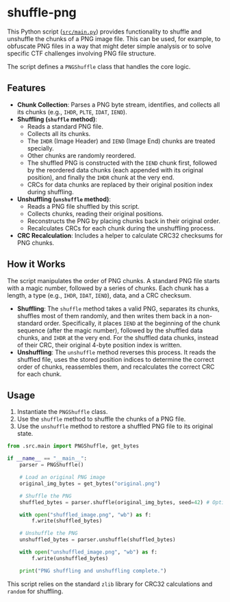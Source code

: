 # shuffle-png

This Python script ([`src/main.py`](src/main.py)) provides functionality to shuffle and unshuffle the chunks of a PNG image file. This can be used, for example, to obfuscate PNG files in a way that might deter simple analysis or to solve specific CTF challenges involving PNG file structure.

The script defines a `PNGShuffle` class that handles the core logic.

## Features

*   **Chunk Collection**: Parses a PNG byte stream, identifies, and collects all its chunks (e.g., `IHDR`, `PLTE`, `IDAT`, `IEND`).
*   **Shuffling (`shuffle` method)**:
    *   Reads a standard PNG file.
    *   Collects all its chunks.
    *   The `IHDR` (Image Header) and `IEND` (Image End) chunks are treated specially.
    *   Other chunks are randomly reordered.
    *   The shuffled PNG is constructed with the `IEND` chunk first, followed by the reordered data chunks (each appended with its original position), and finally the `IHDR` chunk at the very end.
    *   CRCs for data chunks are replaced by their original position index during shuffling.
*   **Unshuffling (`unshuffle` method)**:
    *   Reads a PNG file shuffled by this script.
    *   Collects chunks, reading their original positions.
    *   Reconstructs the PNG by placing chunks back in their original order.
    *   Recalculates CRCs for each chunk during the unshuffling process.
*   **CRC Recalculation**: Includes a helper to calculate CRC32 checksums for PNG chunks.

## How it Works

The script manipulates the order of PNG chunks. A standard PNG file starts with a magic number, followed by a series of chunks. Each chunk has a length, a type (e.g., `IHDR`, `IDAT`, `IEND`), data, and a CRC checksum.

*   **Shuffling**: The `shuffle` method takes a valid PNG, separates its chunks, shuffles most of them randomly, and then writes them back in a non-standard order. Specifically, it places `IEND` at the beginning of the chunk sequence (after the magic number), followed by the shuffled data chunks, and `IHDR` at the very end. For the shuffled data chunks, instead of their CRC, their original 4-byte position index is written.
*   **Unshuffling**: The `unshuffle` method reverses this process. It reads the shuffled file, uses the stored position indices to determine the correct order of chunks, reassembles them, and recalculates the correct CRC for each chunk.

## Usage

1.  Instantiate the `PNGShuffle` class.
2.  Use the `shuffle` method to shuffle the chunks of a PNG file.
3.  Use the `unshuffle` method to restore a shuffled PNG file to its original state.

```python
from .src.main import PNGShuffle, get_bytes

if __name__ == "__main__":
    parser = PNGShuffle()

    # Load an original PNG image
    original_img_bytes = get_bytes("original.png")

    # Shuffle the PNG
    shuffled_bytes = parser.shuffle(original_img_bytes, seed=42) # Optional seed for reproducible shuffle

    with open("shuffled_image.png", "wb") as f:
        f.write(shuffled_bytes)

    # Unshuffle the PNG
    unshuffled_bytes = parser.unshuffle(shuffled_bytes)

    with open("unshuffled_image.png", "wb") as f:
        f.write(unshuffled_bytes)

    print("PNG shuffling and unshuffling complete.")
```

This script relies on the standard `zlib` library for CRC32 calculations and `random` for shuffling.
